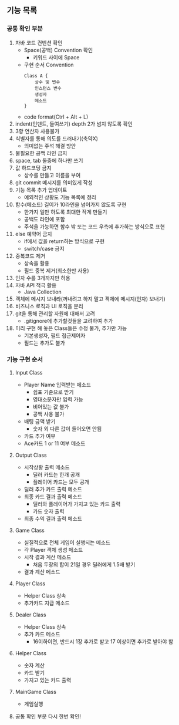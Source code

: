 ## 기능 목록

### 공통 확인 부분
1. 자바 코드 컨벤션 확인
    - Space(공백) Convention 확인
        - 키워드 사이에 Space
    - 구현 순서 Convention
        ````
        Class A {
            상수 및 변수
            인스턴스 변수
            생성자
            메소드
       }
        ````
    - code format(Ctrl + Alt + L)
2. indent(인덴트, 들여쓰기) depth 2가 넘지 않도록 확인
3. 3항 연산자 사용불가
4. 식별자를 통해 의도를 드러내기(축약X)
    - 의미없는 주석 해결 방안
5. 불필요한 공백 라인 금지
6. space, tab 둘중에 하나만 쓰기
7. 값 하드코딩 금지
    - 상수를 만들고 이름을 부여
8. git commit 메시지를 의미있게 작성
9. 기능 목록 추가 업데이트
    - 예외적인 상황도 기능 목록에 정리
10. 함수(메소드) 길이가 10라인을 넘어가지 않도록 구현
    - 한가지 일만 하도록 최대한 작게 만들기
    - 공백도 라인에 포함
    - 주석을 가능하면 함수 밖 또는 코드 우측에 추가하는 방식으로 표현
11. else 예약어 금지
    - if에서 값을 return하는 방식으로 구현
    - switch/case 금지
12. 중복코드 제거
    - 상속을 활용
    - 필드 중복 제거(최소한만 사용)
13. 인자 수를 3개까지만 허용
14. 자바 API 적극 활용
    - Java Collection
15. 객체에 메시지 보내라(꺼내려고 하지 말고 객체에 메시지(인자) 보내기)
16. 비즈니스 로직과 UI 로직을 분리
17. git을 통해 관리할 자원에 대해서 고려
    - .gitignore에 추가할것들을 고려하여 추가
18. 미리 구현 해 놓은 Class들은 수정 불가, 추가만 가능
    - 기본생성자, 필드 접근제어자
    - 필드는 추가도 불가

### 기능 구현 순서

1. Input Class
    - Player Name 입력받는 메소드
        - 쉼표 기준으로 받기
        - 영대소문자만 입력 가능
        - 비어있는 값 불가
        - 공백 사용 불가
    - 배팅 금액 받기
        - 숫자 외 다른 값이 들어오면 안됨
    - 카드 추가 여부
    - Ace카드 1 or 11 여부 메소드

2. Output Class
    - 시작상황 출력 메소드
        - 딜러 카드는 한개 공개
        - 플레이어 카드는 모두 공개
    - 딜러 추가 카드 출력 메소드
    - 최종 카드 결과 출력 메소드
        - 딜러와 플레이어가 가지고 있는 카드 출력
        - 카드 숫자 출력
    - 최종 수익 결과 출력 메소드
    
3. Game Class
    - 실질적으로 전체 게임이 실행되는 메소드
    - 각 Player 객체 생성 메소드
    - 시작 결과 계산 메소드
        - 처음 두장의 합이 21일 경우 딜러에게 1.5배 받기
    - 결과 계산 메소드
        
4. Player Class
    - Helper Class 상속
    - 추가카드 지급 메소드
    
5. Dealer Class
    - Helper Class 상속
    - 추가 카드 메소드
        - 16이하이면, 반드시 1장 추가로 받고 17 이상이면 추가로 받아야 함
    
6. Helper Class
    - 숫자 계산
    - 카드 받기
    - 가지고 있는 카드 출력
      
7. MainGame Class
    - 게임실행

8. 공통 확인 부분 다시 한번 확인!